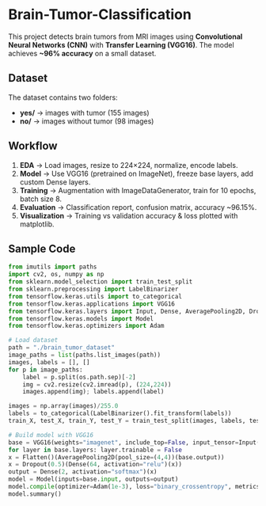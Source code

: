 # Brain-Tumor-Classification

This project detects brain tumors from MRI images using **Convolutional Neural Networks (CNN)** with **Transfer Learning (VGG16)**. The model achieves **~96% accuracy** on a small dataset.

## Dataset
The dataset contains two folders:
- **yes/** → images with tumor (155 images)
- **no/** → images without tumor (98 images)

## Workflow
1. **EDA** → Load images, resize to 224×224, normalize, encode labels.  
2. **Model** → Use VGG16 (pretrained on ImageNet), freeze base layers, add custom Dense layers.  
3. **Training** → Augmentation with ImageDataGenerator, train for 10 epochs, batch size 8.  
4. **Evaluation** → Classification report, confusion matrix, accuracy ~96.15%.  
5. **Visualization** → Training vs validation accuracy & loss plotted with matplotlib.

## Sample Code
```python
from imutils import paths
import cv2, os, numpy as np
from sklearn.model_selection import train_test_split
from sklearn.preprocessing import LabelBinarizer
from tensorflow.keras.utils import to_categorical
from tensorflow.keras.applications import VGG16
from tensorflow.keras.layers import Input, Dense, AveragePooling2D, Dropout, Flatten
from tensorflow.keras.models import Model
from tensorflow.keras.optimizers import Adam

# Load dataset
path = "./brain_tumor_dataset"
image_paths = list(paths.list_images(path))
images, labels = [], []
for p in image_paths:
    label = p.split(os.path.sep)[-2]
    img = cv2.resize(cv2.imread(p), (224,224))
    images.append(img); labels.append(label)

images = np.array(images)/255.0
labels = to_categorical(LabelBinarizer().fit_transform(labels))
train_X, test_X, train_Y, test_Y = train_test_split(images, labels, test_size=0.1, stratify=labels)

# Build model with VGG16
base = VGG16(weights="imagenet", include_top=False, input_tensor=Input(shape=(224,224,3)))
for layer in base.layers: layer.trainable = False
x = Flatten()(AveragePooling2D(pool_size=(4,4))(base.output))
x = Dropout(0.5)(Dense(64, activation="relu")(x))
output = Dense(2, activation="softmax")(x)
model = Model(inputs=base.input, outputs=output)
model.compile(optimizer=Adam(1e-3), loss="binary_crossentropy", metrics=["accuracy"])
model.summary()


